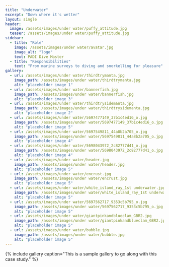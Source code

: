 ```yaml
---
title: "Underwater"
excerpt: "Down where it's wetter"
layout: single
header:
  image: /assets/images/under water/puffy_attitude.jpg
  teaser: /assets/images/under water/puffy_attitude.jpg
sidebar:
  - title: "Role"
    image: /assets/images/under water/avatar.jpg
    image_alt: "logo"
    text: PADI Dive Master
  - title: "Responsibilities"
    text: "From marine surveys to diving and snorkelling for pleasure"
gallery:
  - url: /assets/images/under water/thirdtrymanta.jpg
    image_path: /assets/images/under water/thirdtrymanta.jpg
    alt: "placeholder image 1"
  - url: /assets/images/under water/bannerfish.jpg
    image_path: /assets/images/under water/bannerfish.jpg
    alt: "placeholder image 3"
  - url: /assets/images/under water/thirdtrysidemanta.jpg
    image_path: /assets/images/under water/thirdtrysidemanta.jpg
    alt: "placeholder image 2"
  - url: /assets/images/under water/5697477149_37b1c4ed16_o.jpg
    image_path: /assets/images/under water/5697477149_37b1c4ed16_o.jpg
    alt: "placeholder image 5"
  - url: /assets/images/under water/5697549811_44a8b2a705_o.jpg
    image_path: /assets/images/under water/5697549811_44a8b2a705_o.jpg
    alt: "placeholder image 4"
  - url: /assets/images/under water/5698043972_2c82777d41_o.jpg
    image_path: /assets/images/under water/5698043972_2c82777d41_o.jpg
    alt: "placeholder image 4"
  - url: /assets/images/under water/header.jpg
    image_path: /assets/images/under water/header.jpg
    alt: "placeholder image 5"
  - url: /assets/images/under water/encrust.jpg
    image_path: /assets/images/under water/encrust.jpg
    alt: "placeholder image 5"
  - url: /assets/images/under water/white_island_ray_1st underwater.jpg
    image_path: /assets/images/under water/white_island_ray_1st underwater.jpg
    alt: "placeholder image 5"
  - url: /assets/images/under water/5697562717_9353c5b795_o.jpg
    image_path: /assets/images/under water/5697562717_9353c5b795_o.jpg
    alt: "placeholder image 5"
  - url: /assets/images/under water/giantpinkandblueclam_GBR2.jpg
    image_path: /assets/images/under water/giantpinkandblueclam_GBR2.jpg
    alt: "placeholder image 5"
  - url: /assets/images/under water/bubble.jpg
    image_path: /assets/images/under water/bubble.jpg
    alt: "placeholder image 5"
---
```




{% include gallery caption="This is a sample gallery to go along with this case study." %}

